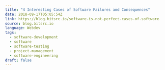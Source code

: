 ```yaml
---
title: "4 Interesting Cases of Software Failures and Consequences"
date: 2018-09-17T05:05:54Z
link: https://blog.bitsrc.io/software-is-not-perfect-cases-of-software-failure-and-their-consequences-f5fec39c038f?source=rss----5c2fdf847f4a---4
source: blog.bitsrc.io
language: Webdev
tags:
  - software-development
  - software
  - software-testing
  - project-management
  - software-engineering
draft: false
---
```

